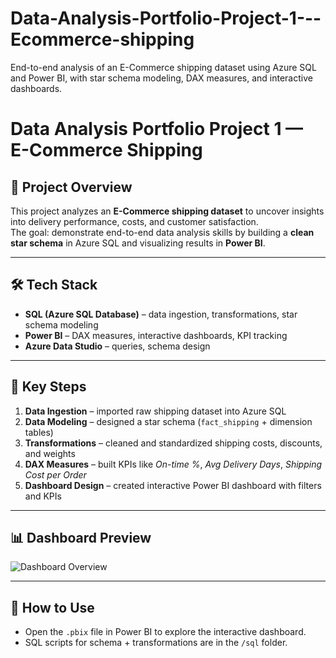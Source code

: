 # Data-Analysis-Portfolio-Project-1---Ecommerce-shipping
End-to-end analysis of an E-Commerce shipping dataset using Azure SQL and Power BI, with star schema modeling, DAX measures, and interactive dashboards.

# Data Analysis Portfolio Project 1 — E-Commerce Shipping

## 📌 Project Overview
This project analyzes an **E-Commerce shipping dataset** to uncover insights into delivery performance, costs, and customer satisfaction.  
The goal: demonstrate end-to-end data analysis skills by building a **clean star schema** in Azure SQL and visualizing results in **Power BI**.

---

## 🛠 Tech Stack
- **SQL (Azure SQL Database)** – data ingestion, transformations, star schema modeling
- **Power BI** – DAX measures, interactive dashboards, KPI tracking
- **Azure Data Studio** – queries, schema design

---

## 🔑 Key Steps
1. **Data Ingestion** – imported raw shipping dataset into Azure SQL  
2. **Data Modeling** – designed a star schema (`fact_shipping` + dimension tables)  
3. **Transformations** – cleaned and standardized shipping costs, discounts, and weights  
4. **DAX Measures** – built KPIs like *On-time %*, *Avg Delivery Days*, *Shipping Cost per Order*  
5. **Dashboard Design** – created interactive Power BI dashboard with filters and KPIs

---

## 📊 Dashboard Preview
![Dashboard Overview](images/dashboard_overview.png)

---

## 🚀 How to Use
- Open the `.pbix` file in Power BI to explore the interactive dashboard.  
- SQL scripts for schema + transformations are in the `/sql` folder.  
